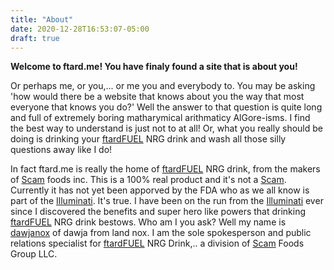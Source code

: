 ```yaml
---
title: "About"
date: 2020-12-28T16:53:07-05:00
draft: true
---
```


**Welcome to ftard.me! You have finaly found a site that is about you!**

Or perhaps me, or you,... or me you and everybody to. You may be asking 'how would there be a website that knows about you the way that most everyone that knows you do?' Well the answer to that question is quite long and full of extremely boring matharymical arithmaticy AlGore-isms. I find the best way to understand is just not to at all! Or, what you really should be doing is drinking your [ftardFUEL](https://www.designbyhumans.com/shop/t-shirt/men/ftardfuel/1389935/) NRG drink and wash all those silly questions away like I do!

In fact ftard.me is really the home of [ftardFUEL](https://www.designbyhumans.com/shop/t-shirt/men/ftardfuel/1389935/) NRG drink, from the makers of [Scam](https://www.designbyhumans.com/shop/t-shirt/men/scam/1381797/) foods inc. This is a 100% real product and it's not a [Scam](https://www.designbyhumans.com/shop/t-shirt/men/scam/1381797/). Currently it has not yet been apporved by the FDA who as we all know is part of the [Illuminati](https://youtu.be/UJ8KDLjXJ5w?t=727). It's true. I have been on the run from the [Illuminati](https://youtu.be/UJ8KDLjXJ5w?t=727) ever since I discovered the benefits and super hero like powers that drinking [ftardFUEL](https://www.designbyhumans.com/shop/t-shirt/men/ftardfuel/1389935/) NRG drink bestows. Who am I you ask? Well my name is [dawjanox](https://twitter.com/dawjanox) of dawja from land nox. I am the sole spokesperson and public relations specialist for [ftardFUEL](https://www.designbyhumans.com/shop/t-shirt/men/ftardfuel/1389935/) NRG Drink,.. a division of [Scam](https://www.designbyhumans.com/shop/t-shirt/men/scam/1381797/) Foods Group LLC.

